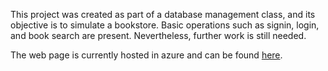 <p>This project was created as part of a database management class, and its objective is to simulate a bookstore.
 Basic operations such as signin, login, and book search are present. Nevertheless, further work is still needed.</p>
<p> The web page is currently hosted in azure and can be found <a href="https://bookstoreproj.azurewebsites.net/">here</a>.</p>

